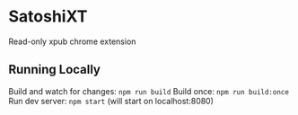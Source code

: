 
# SatoshiXT

Read-only xpub chrome extension

## Running Locally

Build and watch for changes: `npm run build`
Build once: `npm run build:once`
Run dev server: `npm start` (will start on localhost:8080)
